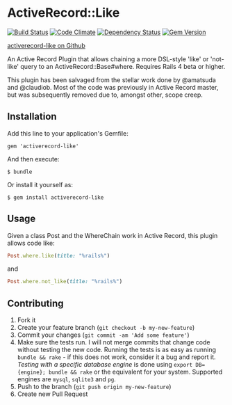 # ActiveRecord::Like

[![Build Status](https://travis-ci.org/ReneB/activerecord-like.png?branch=master)](https://travis-ci.org/ReneB/activerecord-like)
[![Code Climate](https://codeclimate.com/github/ReneB/activerecord-like.png)](https://codeclimate.com/github/ReneB/activerecord-like)
[![Dependency Status](https://gemnasium.com/ReneB/activerecord-like.png)](https://gemnasium.com/ReneB/activerecord-like)
[![Gem Version](https://badge.fury.io/rb/activerecord-like.png)](http://badge.fury.io/rb/activerecord-like)

[activerecord-like on Github](https://github.com/ReneB/activerecord-like)

An Active Record Plugin that allows chaining a more DSL-style 'like' or 'not-like' query to an ActiveRecord::Base#where. Requires Rails 4 beta or higher.

This plugin has been salvaged from the stellar work done by @amatsuda and @claudiob. Most of the code was previously in Active Record master, but was subsequently removed due to, amongst other, scope creep.

## Installation

Add this line to your application's Gemfile:

    gem 'activerecord-like'

And then execute:

    $ bundle

Or install it yourself as:

    $ gem install activerecord-like

## Usage

Given a class Post and the WhereChain work in Active Record, this plugin allows code like:

```ruby
Post.where.like(title: "%rails%")
```

and

```ruby
Post.where.not_like(title: "%rails%")
```

## Contributing

1. Fork it
2. Create your feature branch (`git checkout -b my-new-feature`)
3. Commit your changes (`git commit -am 'Add some feature'`)
4. Make sure the tests run. I will not merge commits that change code without testing the new code. Running the tests is as easy as running `bundle && rake` - if this does not work, consider it a bug and report it. *Testing with a specific database engine* is done using `export DB={engine}; bundle && rake` or the equivalent for your system. Supported engines are `mysql`, `sqlite3` and `pg`.
5. Push to the branch (`git push origin my-new-feature`)
6. Create new Pull Request
